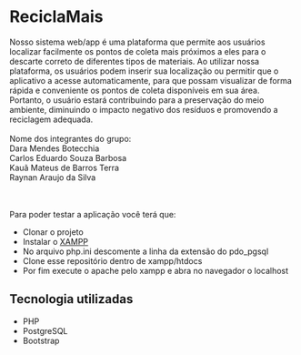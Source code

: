 # ReciclaMais
Nosso sistema web/app é uma plataforma que permite aos usuários localizar facilmente os pontos de coleta mais próximos a eles para o descarte correto de diferentes tipos de materiais. Ao utilizar nossa plataforma, os usuários podem inserir sua localização ou permitir que o aplicativo a acesse automaticamente, para que possam visualizar de forma rápida e conveniente os pontos de coleta disponíveis em sua área.
Portanto, o usuário estará contribuindo para a preservação do meio ambiente, diminuindo o impacto negativo dos resíduos e promovendo a reciclagem adequada.
<br>
<br>
Nome dos integrantes do grupo: <br>
Dara Mendes Botecchia <br>
Carlos Eduardo Souza Barbosa <br>
Kauã Mateus de Barros Terra <br>
Raynan Araujo da Silva <br>
<br>
<br>


Para poder testar a aplicação você terá que:
- Clonar o projeto
- Instalar o <a href="https://sourceforge.net/projects/xampp/files/XAMPP%20Windows/8.2.12/xampp-windows-x64-8.2.12-0-VS16-installer.exe" target="_blank">XAMPP</a>
- No arquivo php.ini descomente a linha da extensão do pdo_pgsql
- Clone esse repositório dentro de xampp/htdocs
- Por fim execute o apache pelo xampp e abra no navegador o localhost

## Tecnologia utilizadas
- PHP
- PostgreSQL
- Bootstrap
